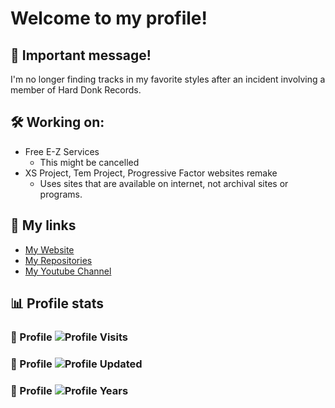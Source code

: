 # Welcome to my profile!

## 🚨 Important message!  
I'm no longer finding tracks in my favorite styles after an incident involving a member of Hard Donk Records.

## 🛠️ Working on:
- Free E-Z Services
  * This might be cancelled
- XS Project, Tem Project, Progressive Factor websites remake
  * Uses sites that are available on internet, not archival sites or programs.

## 🔗 My links
- [My Website](https://3d1.serv00.net)
- [My Repositories](https://github.com/soundbeat3d1?tab=repositories)  
- [My Youtube Channel](https://youtube.com/@soundbeat3d1)

## 📊 Profile stats
### 🔢 Profile ![Profile Visits](https://badges.pufler.dev/visits/soundbeat3d1/soundbeat3d1)  
### 🔄 Profile ![Profile Updated](https://badges.pufler.dev/updated/soundbeat3d1/soundbeat3d1)  
### 🎉 Profile ![Profile Years](https://badges.pufler.dev/years/soundbeat3d1)
